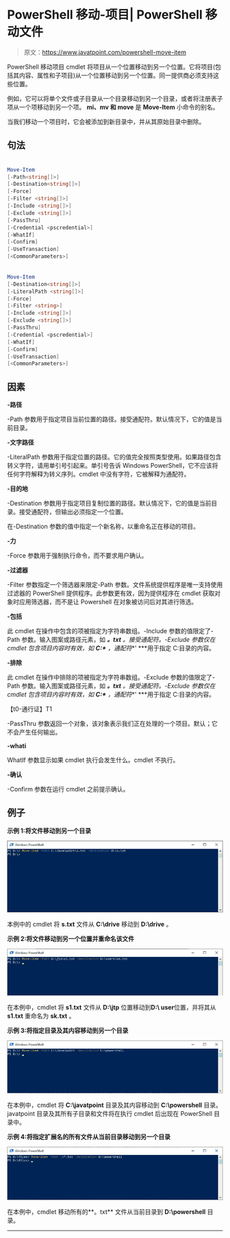 # PowerShell 移动-项目| PowerShell 移动文件

> 原文：<https://www.javatpoint.com/powershell-move-item>

PowerShell 移动项目 cmdlet 将项目从一个位置移动到另一个位置。它将项目(包括其内容、属性和子项目)从一个位置移动到另一个位置。同一提供商必须支持这些位置。

例如，它可以将单个文件或子目录从一个目录移动到另一个目录，或者将注册表子项从一个项移动到另一个项。 **mi、mv 和 move** 是 **Move-Item** 小命令的别名。

当我们移动一个项目时，它会被添加到新目录中，并从其原始目录中删除。

## 句法

```ps1

Move-Item
[-Path<string[]>]
[-Destination<string[]>]
[-Force] 
[-Filter <string[]>] 
[-Include <string[]>] 
[-Exclude <string[]>] 
[-PassThru] 
[-Credential <pscredential>] 
[-WhatIf] 
[-Confirm] 
[-UseTransaction]  
[<CommonParameters>]

```

```ps1

Move-Item
[-Destination<string[]>] 
[-LiteralPath <string[]>]
[-Force] 
[-Filter <string>] 
[-Include <string[]>]
[-Exclude <string[]>] 
[-PassThru] 
[-Credential <pscredential>] 
[-WhatIf] 
[-Confirm] 
[-UseTransaction]
[<CommonParameters>]

```

## 因素

**-路径**

-Path 参数用于指定项目当前位置的路径。接受通配符。默认情况下，它的值是当前目录。

**-文字路径**

-LiteralPath 参数用于指定位置的路径。它的值完全按照类型使用。如果路径包含转义字符，请用单引号引起来。单引号告诉 Windows PowerShell，它不应该将任何字符解释为转义序列。cmdlet 中没有字符，它被解释为通配符。

**-目的地**

-Destination 参数用于指定项目复制位置的路径。默认情况下，它的值是当前目录。接受通配符，但输出必须指定一个位置。

在-Destination 参数的值中指定一个新名称，以重命名正在移动的项目。

**-力**

-Force 参数用于强制执行命令，而不要求用户确认。

**-过滤器**

-Filter 参数指定一个筛选器来限定-Path 参数。文件系统提供程序是唯一支持使用过滤器的 PowerShell 提供程序。此参数更有效，因为提供程序在 cmdlet 获取对象时应用筛选器，而不是让 Powershell 在对象被访问后对其进行筛选。

**-包括**

此 cmdlet 在操作中包含的项被指定为字符串数组。-Include 参数的值限定了-Path 参数。输入图案或路径元素，如 ***。txt** 。接受通配符。-Exclude 参数仅在 cmdlet 包含项目内容时有效，如 **C:\*** ，通配符**' ***用于指定 C:目录的内容。

**-排除**

此 cmdlet 在操作中排除的项被指定为字符串数组。-Exclude 参数的值限定了-Path 参数。输入图案或路径元素，如 ***。txt** 。接受通配符。-Exclude 参数仅在 cmdlet 包含项目内容时有效，如 **C:\*** ，通配符**' ***用于指定 C:目录的内容。

【t0-通行证】T1

-PassThru 参数返回一个对象，该对象表示我们正在处理的一个项目。默认；它不会产生任何输出。

**-whati**

WhatIf 参数显示如果 cmdlet 执行会发生什么。cmdlet 不执行。

**-确认**

-Confirm 参数在运行 cmdlet 之前提示确认。

## 例子

**示例 1:将文件移动到另一个目录**

![PowerShell Move-Item](img/8560d9210ca139ea228bd6de8f02822d.png)

本例中的 cmdlet 将 **s.txt** 文件从 **C:\drive** 移动到 **D:\drive** 。

**示例 2:将文件移动到另一个位置并重命名该文件**

![PowerShell Move-Item](img/aef221631c8449177a07fa7bb56136e0.png)

在本例中，cmdlet 将 **s1.txt** 文件从 **D:\jtp** 位置移动到**D:\ user**位置，并将其从 **s1.txt** 重命名为 **sk.txt** 。

**示例 3:将指定目录及其内容移动到另一个目录**

![PowerShell Move-Item](img/ff97c063d24c95bcedac2a0cf92950b3.png)

在本例中，cmdlet 将 **C:\javatpoint** 目录及其内容移动到 **C:\powershell** 目录。javatpoint 目录及其所有子目录和文件将在执行 cmdlet 后出现在 PowerShell 目录中。

**示例 4:将指定扩展名的所有文件从当前目录移动到另一个目录**

![PowerShell Move-Item](img/a36232fac0f500dbfd19918df19b50a8.png)

在本例中，cmdlet 移动所有的**。txt** 文件从当前目录到 **D:\powershell** 目录。

* * *